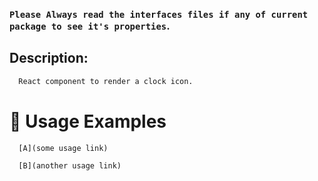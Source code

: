 ### `Please Always read the interfaces files if any of current package to see it's properties`.

## Description:

```sh
  React component to render a clock icon.
```

# 🔨 Usage Examples

```typescript
  [A](some usage link)

  [B](another usage link)
```

